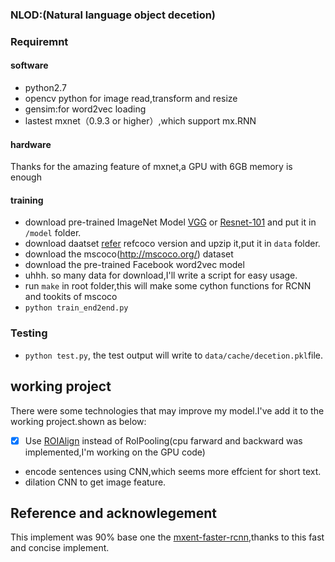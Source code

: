 ### NLOD:(Natural language object decetion)
  
### Requiremnt 
#### software
- python2.7
- opencv python for image read,transform and resize 
- gensim:for word2vec loading
- lastest mxnet（0.9.3 or higher）,which support mx.RNN
#### hardware  
Thanks for the amazing feature of mxnet,a GPU with 6GB memory is enough
#### training
- download pre-trained ImageNet Model [VGG](http://data.dmlc.ml/mxnet/models/imagenet/vgg/vgg16-0000.params) or [Resnet-101](http://data.dmlc.ml/mxnet/models/imagenet/resnet/101-layers/resnet-101-0000.params) and put it in `/model` folder.
- download daatset [refer](https://github.com/lichengunc/refer) refcoco version and upzip it,put it in `data` folder.
- download the mscoco(http://mscoco.org/) dataset
- download the pre-trained Facebook word2vec model
- uhhh. so many data for download,I'll write a script for easy usage.
- run `make` in root folder,this will make some cython functions for RCNN and tookits of mscoco
- `python train_end2end.py`

### Testing
- `python test.py`, the test output will write to `data/cache/decetion.pkl`file.
## working project  
There were some technologies that may improve my model.I've add it to the working project.shown as below:  
- [x] Use [ROIAlign](https://arxiv.org/pdf/1703.06870.pdf) instead of RoIPooling(cpu farward and backward was implemented,I'm working on the GPU code)
- encode sentences using CNN,which seems more effcient for short text.
- dilation CNN to get image feature.


## Reference and acknowlegement
This implement was 90% base one the [mxent-faster-rcnn](https://github.com/dmlc/mxnet/tree/master/example/rcnn),thanks to this fast and concise implement.


